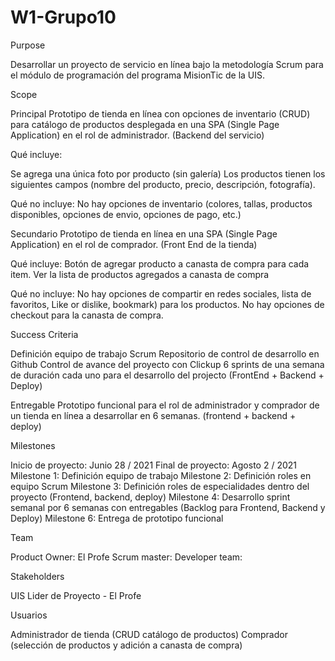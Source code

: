 # W1-Grupo10

Purpose

Desarrollar un proyecto de servicio en línea bajo la metodología Scrum para el módulo de programación del programa MisionTic de la UIS.

Scope

Principal
Prototipo de tienda en línea con opciones de inventario (CRUD) para catálogo de productos desplegada en una SPA (Single Page Application) en el rol de administrador. (Backend del servicio)

Qué incluye:

Se agrega una única foto por producto (sin galería)
Los productos tienen los siguientes campos (nombre del producto, precio, descripción, fotografía).

Qué no incluye:
No hay opciones de inventario (colores, tallas, productos disponibles, opciones de envio, opciones de pago, etc.)

Secundario
Prototipo de tienda en línea en una SPA (Single Page Application) en el rol de comprador. (Front End de la tienda)

Qué incluye:
Botón de agregar producto a canasta de compra para cada item.
Ver la lista de productos agregados a canasta de compra

Qué no incluye:
No hay opciones de compartir en redes sociales, lista de favoritos, Like or dislike, bookmark) para los productos.
No hay opciones de checkout para la canasta de compra.

Success Criteria

Definición equipo de trabajo Scrum
Repositorio de control de desarrollo en Github
Control de avance del proyecto con Clickup
6 sprints de una semana de duración cada uno para el desarrollo del projecto (FrontEnd + Backend + Deploy)

Entregable
Prototipo funcional para el rol de administrador y comprador de un tienda en línea a desarrollar en 6 semanas. (frontend + backend + deploy)


Milestones

Inicio de proyecto: Junio 28 / 2021
Final de proyecto: Agosto 2 / 2021
Milestone 1: Definición equipo de trabajo
Milestone 2: Definición roles en equipo Scrum
Milestone 3: Definición roles de especialidades dentro del proyecto (Frontend, backend, deploy)
Milestone 4: Desarrollo sprint semanal por 6 semanas con entregables (Backlog para Frontend, Backend y Deploy)
Milestone 6: Entrega de prototipo funcional

Team

Product Owner: El Profe
Scrum master:
Developer team:

Stakeholders

UIS Lider de Proyecto - El Profe

Usuarios

Administrador de tienda (CRUD catálogo de productos)
Comprador (selección de productos y adición a canasta de compra)
